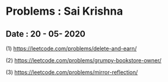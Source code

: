 # Problems : Sai Krishna

## Date : 20 - 05- 2020

(1) https://leetcode.com/problems/delete-and-earn/

(2) https://leetcode.com/problems/grumpy-bookstore-owner/

(3) https://leetcode.com/problems/mirror-reflection/